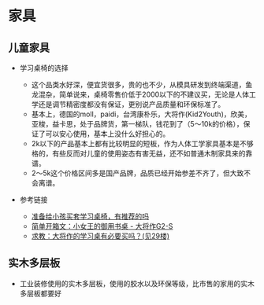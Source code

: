 # 家具

## 儿童家具
* 学习桌椅的选择
  * 这个品类水好深，便宜货很多，贵的也不少，从模具研发到终端渠道，鱼龙混杂，简单说来，桌椅零售价低于2000以下的不建议买，无论是人体工学还是调节精密度都没有保证，更别说产品质量和环保标准了。
  * 基本上，德国的moll，paidi，台湾康朴乐，大将作(Kid2Youth)，欣美，亚梭，益卡思，处于品牌货，第一梯队，钱花到了（5～10k的价格），保证了可以安心使用，基本上没什么好担心的。
  * 2k以下的产品基本上都有比较明显的短板，作为人体工学家具基本是不够格的，有些反而对儿童的使用姿态有害无益，还不如普通木制家具来的靠谱。
  * 2～5k这个价格区间多是国产品牌，品质已经开始参差不齐了，但大致不会离谱。
  
* 参考链接
  * [准备给小孩买套学习桌椅，有推荐的吗](http://www.anjia818.win/thread-153630-1-1.html)
  * [简单开箱文：小女王的御用书桌 - 大将作G2-S](https://www.chiphell.com/thread-833104-1-1.html)
  * [求教：大将作的学习桌有必要买吗？(见29楼)](http://www.libaclub.com/t_1127_8365123_1.htm)

## 实木多层板
* 工业装修使用的实木多层板，使用的胶水以及环保等级，比市售的家用的实木多层板都要好
